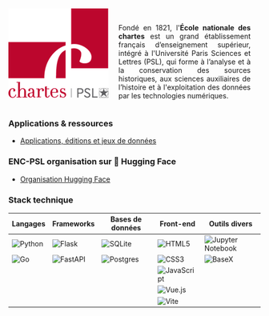 <div style="display: flex; align-items: center; justify-content: center; text-align: justify; gap: 20px; max-width: 800px; margin: auto;">
    <img src="logo-chartes.png" width="200" alt="Logo Chartes" align="left">
    <p >
      <br>
  <br>
        Fondé en 1821, l'<b>École nationale des chartes</b> est un grand établissement français d’enseignement supérieur, intégré à l'Université Paris Sciences et Lettres (PSL), qui forme à l’analyse et à la conservation des sources historiques, aux sciences auxiliaires de l’histoire et à l'exploitation des données par les technologies numériques.
    </p>
  <br>
  <br>
</div>

### Applications & ressources

- [Applications, éditions et jeux de données](https://www.chartes.psl.eu/recherche/applications-editions-et-jeux-de-donnees)

### ENC-PSL organisation sur 🤗 Hugging Face

- [Organisation Hugging Face](https://huggingface.co/ENC-PSL)

### Stack technique

| **Langages**   | **Frameworks**         | **Bases de données** | **Front-end**              | **Outils divers**         |
|-----------------|------------------------|-----------------------|----------------------------|---------------------------|
| ![Python](https://img.shields.io/badge/python-3670A0?style=for-the-badge&logo=python&logoColor=ffdd54) | ![Flask](https://img.shields.io/badge/flask-%23000.svg?style=for-the-badge&logo=flask&logoColor=white) | ![SQLite](https://img.shields.io/badge/sqlite-%2307405e.svg?style=for-the-badge&logo=sqlite&logoColor=white) | ![HTML5](https://img.shields.io/badge/html5-%23E34F26.svg?style=for-the-badge&logo=html5&logoColor=white) | ![Jupyter Notebook](https://img.shields.io/badge/jupyter-%23FA0F00.svg?style=for-the-badge&logo=jupyter&logoColor=white) |
| ![Go](https://img.shields.io/badge/go-%2300ADD8.svg?style=for-the-badge&logo=go&logoColor=white)       | ![FastAPI](https://img.shields.io/badge/FastAPI-005571?style=for-the-badge&logo=fastapi) | ![Postgres](https://img.shields.io/badge/postgres-%23316192.svg?style=for-the-badge&logo=postgresql&logoColor=white) | ![CSS3](https://img.shields.io/badge/css3-%231572B6.svg?style=for-the-badge&logo=css3&logoColor=white) | ![BaseX](https://img.shields.io/badge/BaseX-10\+-red?style=for-the-badge) |
|                 |                        |                       | ![JavaScript](https://img.shields.io/badge/javascript-%23323330.svg?style=for-the-badge&logo=javascript&logoColor=%23F7DF1E) |                           |
|                 |                        |                       | ![Vue.js](https://img.shields.io/badge/vuejs-%2335495e.svg?style=for-the-badge&logo=vuedotjs&logoColor=%234FC08D) |                           |
|                 |                        |                       | ![Vite](https://img.shields.io/badge/vite-%23646CFF.svg?style=for-the-badge&logo=vite&logoColor=white) |                           |
